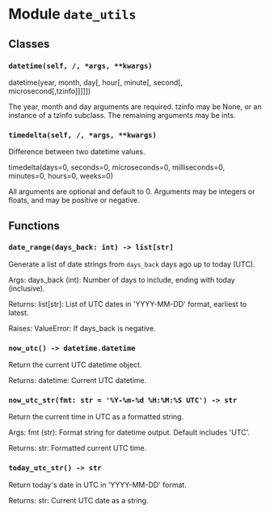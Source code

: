 # Module `date_utils`

## Classes

### `datetime(self, /, *args, **kwargs)`

datetime(year, month, day[, hour[, minute[, second[, microsecond[,tzinfo]]]]])

The year, month and day arguments are required. tzinfo may be None, or an
instance of a tzinfo subclass. The remaining arguments may be ints.

### `timedelta(self, /, *args, **kwargs)`

Difference between two datetime values.

timedelta(days=0, seconds=0, microseconds=0, milliseconds=0, minutes=0, hours=0, weeks=0)

All arguments are optional and default to 0.
Arguments may be integers or floats, and may be positive or negative.

## Functions

### `date_range(days_back: int) -> list[str]`

Generate a list of date strings from `days_back` days ago up to today (UTC).

Args:
    days_back (int): Number of days to include, ending with today (inclusive).

Returns:
    list[str]: List of UTC dates in 'YYYY-MM-DD' format, earliest to latest.

Raises:
    ValueError: If days_back is negative.

### `now_utc() -> datetime.datetime`

Return the current UTC datetime object.

Returns:
    datetime: Current UTC datetime.

### `now_utc_str(fmt: str = '%Y-%m-%d %H:%M:%S UTC') -> str`

Return the current time in UTC as a formatted string.

Args:
    fmt (str): Format string for datetime output. Default includes 'UTC'.

Returns:
    str: Formatted current UTC time.

### `today_utc_str() -> str`

Return today's date in UTC in 'YYYY-MM-DD' format.

Returns:
    str: Current UTC date as a string.

